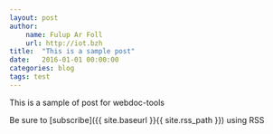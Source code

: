 ```yaml
---
layout: post
author:
    name: Fulup Ar Foll
    url: http://iot.bzh
title:  "This is a sample post"
date:   2016-01-01 00:00:00
categories: blog
tags: test
---
```


This is a sample of post for webdoc-tools 
<!--more-->

Be sure to [subscribe]({{ site.baseurl }}{{ site.rss_path }}) using RSS
